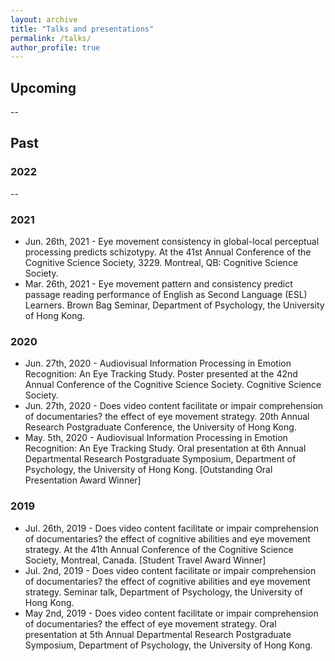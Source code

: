 ```yaml
---
layout: archive
title: "Talks and presentations"
permalink: /talks/
author_profile: true
---
```



## Upcoming

--

## Past

### 2022
--

### 2021

* Jun. 26th, 2021 - Eye movement consistency in global-local perceptual processing predicts schizotypy. At the 41st Annual Conference of the Cognitive Science Society, 3229. Montreal, QB: Cognitive Science Society.
* Mar. 26th, 2021 - Eye movement pattern and consistency predict passage reading performance of English as Second Language (ESL) Learners. Brown Bag Seminar, Department of Psychology, the University of Hong Kong. 

### 2020

* Jun. 27th, 2020 - Audiovisual Information Processing in Emotion Recognition: An Eye Tracking Study. Poster presented at the 42nd Annual Conference of the Cognitive Science Society. Cognitive Science Society.
* Jun. 27th, 2020 - Does video content facilitate or impair comprehension of documentaries? the effect of eye movement strategy. 20th Annual Research Postgraduate Conference, the University of Hong Kong.
* May. 5th, 2020 - Audiovisual Information Processing in Emotion Recognition: An Eye Tracking Study. Oral presentation at 6th Annual Departmental Research Postgraduate Symposium, Department of Psychology, the University of Hong Kong. [Outstanding Oral Presentation Award Winner] 

### 2019 

* Jul. 26th, 2019 - Does video content facilitate or impair comprehension of documentaries? the effect of cognitive abilities and eye movement strategy. At the 41th Annual Conference of the Cognitive Science Society, Montreal, Canada. [Student Travel Award Winner]
* Jul. 2nd, 2019 - Does video content facilitate or impair comprehension of documentaries? the effect of cognitive abilities and eye movement strategy. Seminar talk, Department of Psychology, the University of Hong Kong.
* May 2nd, 2019 - Does video content facilitate or impair comprehension of documentaries? the effect of eye movement strategy. Oral presentation at 5th Annual Departmental Research Postgraduate Symposium, Department of Psychology, the University of Hong Kong. 

